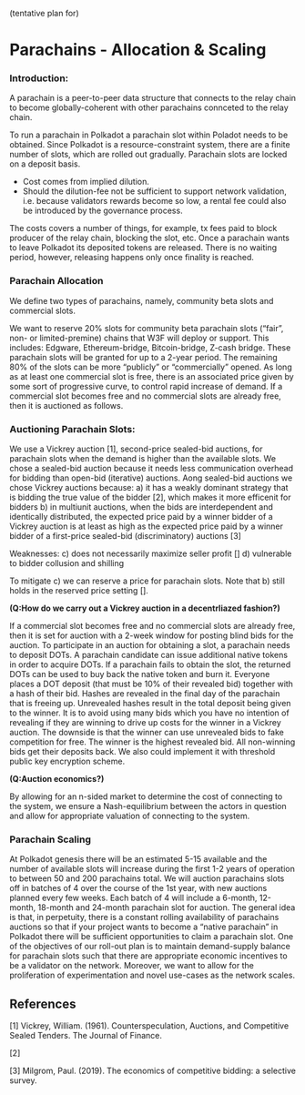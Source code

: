 (tentative plan for)

# Parachains - Allocation & Scaling

### Introduction:
A parachain is a peer-to-peer data structure that connects to the relay chain to become globally-coherent with other parachains connceted to the relay chain.

To run a parachain in Polkadot a parachain slot within Poladot needs to be obtained. Since Polkadot is a resource-constraint system, there are a finite number of slots, which are rolled out gradually. 
Parachain slots are locked on a deposit basis.
- Cost comes from implied dilution.
- Should the dilution-fee not be sufficient to support network validation, i.e. because validators rewards become so low, a rental fee could also be introduced by the governance process.

The costs covers a number of things, for example, tx fees paid to block producer of the relay chain, blocking the slot, etc.
Once a parachain wants to leave Polkadot its deposited tokens are released. There is no waiting period, however, releasing happens only once finality is reached.

### Parachain Allocation

We define two types of parachains, namely, community beta slots and commercial slots. 

We want to reserve 20% slots for community beta parachain slots (“fair”, non- or limited-premine) chains that W3F will deploy or support. This includes: Edgware, Ethereum-bridge, Bitcoin-bridge, Z-cash bridge. These parachain slots will be granted for up to a 2-year period. 
The remaining 80% of the slots can be more “publicly” or “commercially” opened.
As long as at least one commercial slot is free, there is an associated price given by some sort of progressive curve, to control rapid increase of demand. If a commercial slot becomes free and no commercial slots are already free, then it is auctioned as follows.

### Auctioning Parachain Slots:

We use a Vickrey auction [1], second-price sealed-bid auctions, for parachain slots when the demand is higher than the available slots. We chose a sealed-bid auction because it needs less communication overhead for bidding than open-bid (iterative) auctions. Aong sealed-bid auctions we chose Vickrey auctions because:
a) it has a weakly dominant strategy that is bidding the true value of the bidder [2], which makes it more efficenit for bidders
b) in multiunit auctions, when the bids are interdependent and identically distributed, the expected price paid by a winner bidder of a Vickrey auction is at least as high as the expected price paid by a winner bidder of a first-price sealed-bid  (discriminatory) auctions [3]

Weaknesses:
c) does not necessarily maximize seller profit []
d) vulnerable to bidder collusion and shilling

To mitigate c) we can reserve a price for parachain slots. Note that b) still holds in the reserved price setting []. 

**(Q:How do we carry out a Vickrey auction in a decentrliazed fashion?)**

If a commercial slot becomes free and no commercial slots are already free, then it is set for auction with a 2-week window for posting blind bids for the auction.
To participate in an auction for obtaining a slot, a parachain needs to deposit DOTs. A parachain candidate can issue additional native tokens in order to acquire DOTs. If a parachain fails to obtain the slot, the returned DOTs can be used to buy back the native token and burn it.
Everyone places a DOT deposit (that must be 10% of their revealed bid) together with a hash of their bid. Hashes are revealed in the final day of the parachain that is freeing up. Unrevealed hashes result in the total deposit being given to the winner. It is to avoid using many bids which you have no intention of revealing if they are winning to drive up costs for the winner in a Vickrey auction. The downside is that the winner can use unrevealed bids to fake competition for free. The winner is the highest revealed bid. All non-winning bids get their deposits back.
We also could implement it with threshold public key encryption scheme. 

**(Q:Auction economics?)**

By allowing for an n-sided market to determine the cost of connecting to the system, we ensure a Nash-equilibrium between the actors in question and allow for appropriate valuation of connecting to the system. 


### Parachain Scaling

At Polkadot genesis there will be an estimated 5-15 available and the number of available slots will increase during the first 1-2 years of operation to between 50 and 200 parachains total. 
We will auction parachains slots off in batches of 4 over the course of the 1st year, with new auctions planned every few weeks. Each batch of 4 will include a 6-month, 12-month, 18-month and 24-month parachain slot for auction. The general idea is that, in perpetuity, there is a constant rolling availability of parachains auctions so that if your project wants to become a “native parachain” in Polkadot there will be sufficient opportunities to claim a parachain slot.
One of the objectives of our roll-out plan is to maintain demand-supply balance for parachain slots such that there are appropriate economic incentives to be a validator on the network. Moreover, we want to allow for the proliferation of experimentation and novel use-cases as the network scales. 

## References
[1] Vickrey, William. (1961). Counterspeculation, Auctions, and Competitive Sealed Tenders. The Journal of Finance. 

[2]

[3] Milgrom, Paul. (2019). The economics of competitive bidding: a selective survey. 
